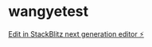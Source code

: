 # wangyetest

[Edit in StackBlitz next generation editor ⚡️](https://stackblitz.com/~/github.com/TEXT-AK/wangyetest)